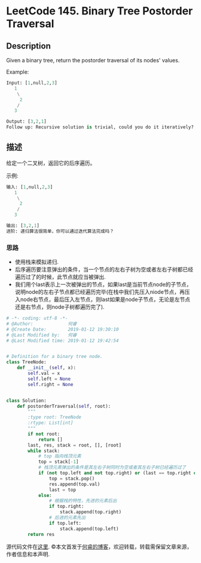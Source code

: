 # LeetCode 145. Binary Tree Postorder Traversal

## Description

Given a binary tree, return the postorder traversal of its nodes' values.

Example:

```python
Input: [1,null,2,3]
   1
    \
     2
    /
   3

Output: [3,2,1]
Follow up: Recursive solution is trivial, could you do it iteratively?
```

## 描述

给定一个二叉树，返回它的后序遍历。

示例:

```python
输入: [1,null,2,3]  
   1
    \
     2
    /
   3 

输出: [3,2,1]
进阶: 递归算法很简单，你可以通过迭代算法完成吗？
```
### 思路

* 使用栈来模拟递归.
* 后序遍历要注意弹出的条件，当一个节点的左右子树为空或者左右子树都已经遍历过了的时候，此节点就应当被弹出.
* 我们用个last表示上一次被弹出的节点，如果last是当前节点node的子节点，说明node的左右子节点都已经遍历完毕(在栈中我们先压入niode节点，再压入node右节点，最后压入左节点，则last如果是node子节点，无论是左节点还是右节点，则node子树都遍历完了).

```python
# -*- coding: utf-8 -*-
# @Author:             何睿
# @Create Date:        2019-01-12 19:30:10
# @Last Modified by:   何睿
# @Last Modified time: 2019-01-12 19:42:54


# Definition for a binary tree node.
class TreeNode:
    def __init__(self, x):
        self.val = x
        self.left = None
        self.right = None


class Solution:
    def postorderTraversal(self, root):
        """
        :type root: TreeNode
        :rtype: List[int]
        """
        if not root:
            return []
        last, res, stack = root, [], [root]
        while stack:
            # top 指向栈顶元素
            top = stack[-1]
            # 栈顶元素弹出的条件是其左右子树同时为空或者其左右子树已经遍历过了
            if (not top.left and not top.right) or (last == top.right or last == top.left):
                top = stack.pop()
                res.append(top.val)
                last = top
            else:
                # 根据栈的特性，先进的元素后出
                if top.right:
                    stack.append(top.right)
                # 后进的元素先出
                if top.left:
                    stack.append(top.left)
        return res
```

源代码文件在[这里](https://github.com/ruicore/Algorithm/blob/master/Leetcode/2019-01-12-145-Binary-Tree-Postorder-Traversal.py).
©本文首发于[何睿的博客](https://www.ruicore.cn/leetcode-145-binary-tree-postorder-traversal/)，欢迎转载，转载需保留文章来源，作者信息和本声明.
